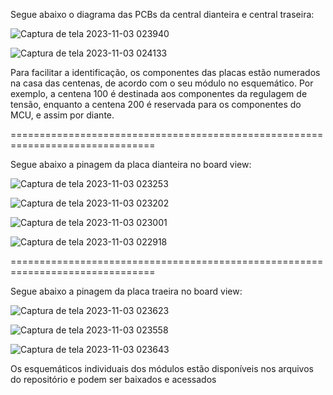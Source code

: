   Segue abaixo o diagrama das PCBs da central dianteira e central traseira:

![Captura de tela 2023-11-03 023940](https://github.com/UFPR-Baja-SAE/PCBs-2023/assets/108413478/aa58062a-c0e1-4c19-88bb-2ae22bb5bf20)


![Captura de tela 2023-11-03 024133](https://github.com/UFPR-Baja-SAE/PCBs-2023/assets/108413478/87839eca-f8ab-4317-bee8-ab8a5c8e01d0)


  Para facilitar a identificação, os componentes das placas estão numerados na casa das centenas, de acordo com o seu módulo no esquemático. Por exemplo, a centena 100 é destinada aos componentes da regulagem de tensão, enquanto a centena 200 é reservada para os componentes do MCU, e assim por diante.

===============================================================================


  Segue abaixo a pinagem da placa dianteira no board view:
  
![Captura de tela 2023-11-03 023253](https://github.com/UFPR-Baja-SAE/PCBs-2023/assets/108413478/004fa8b5-c5ad-4c2c-88e1-bebcbf12e9aa)

![Captura de tela 2023-11-03 023202](https://github.com/UFPR-Baja-SAE/PCBs-2023/assets/108413478/d231f516-2133-4b54-b003-a617f1c4faaa)

![Captura de tela 2023-11-03 023001](https://github.com/UFPR-Baja-SAE/PCBs-2023/assets/108413478/f5eb8eff-4be7-4ca9-b228-b0d14fb3000a)

![Captura de tela 2023-11-03 022918](https://github.com/UFPR-Baja-SAE/PCBs-2023/assets/108413478/936f3b57-ce7c-4794-b2d2-4e5a0cd2f364)

===============================================================================


 Segue abaixo a pinagem da placa traeira no board view:

![Captura de tela 2023-11-03 023623](https://github.com/UFPR-Baja-SAE/PCBs-2023/assets/108413478/b2aa1ec5-071d-4b76-9826-1e6a0d7f1516)

![Captura de tela 2023-11-03 023558](https://github.com/UFPR-Baja-SAE/PCBs-2023/assets/108413478/b0c88e79-9819-4a11-985c-12c7e974f314)

![Captura de tela 2023-11-03 023643](https://github.com/UFPR-Baja-SAE/PCBs-2023/assets/108413478/cc8f9c80-c8ca-4f3d-8b9d-4ac2f69bc369)


Os esquemáticos individuais dos módulos estão disponíveis nos arquivos do repositório e podem ser baixados e acessados
